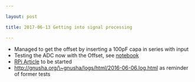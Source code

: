```yaml
---

layout: post

title: 2017-06-13 Getting into signal processing

---
```



-   Managed to get the offset by inserting a 100pF capa in series with
    input
-   Testing the ADC now with the Offset, see
    [notebook](/elmo/data/arduinoffset/20170612-ArduinoFFTed.ipynb)
-   [RPi Article](/include/RPiHSDK.md) to be started
-   http://gnusha.org/\~gnusha/logs/html/2016-06-06.log.html as reminder
    of former tests

